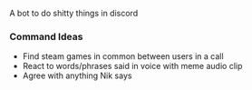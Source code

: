 A bot to do shitty things in discord


### Command Ideas

- Find steam games in common between users in a call
- React to words/phrases said in voice with meme audio clip
- Agree with anything Nik says